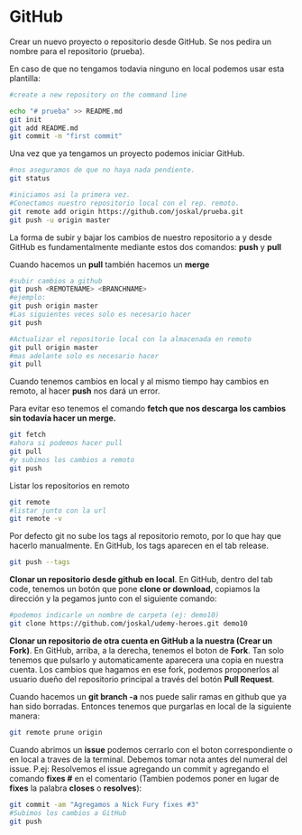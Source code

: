 # GitHub

Crear un nuevo proyecto o repositorio desde GitHub. Se nos pedira un nombre para el repositorio (prueba).

En caso de que no tengamos todavia ninguno en local podemos usar esta plantilla:

```sh
#create a new repository on the command line

echo "# prueba" >> README.md
git init
git add README.md
git commit -m "first commit"
```

Una vez que ya tengamos un proyecto podemos iniciar GitHub.

```sh
#nos aseguramos de que no haya nada pendiente.
git status

#iniciamos asi la primera vez.
#Conectamos nuestro repositorio local con el rep. remoto.
git remote add origin https://github.com/joskal/prueba.git
git push -u origin master

```

La forma de subir y bajar los cambios de nuestro repositorio a y desde GitHub es fundamentalmente mediante estos dos comandos: **push** y **pull**

Cuando hacemos un **pull** también hacemos un **merge**

```sh
#subir cambios a github
git push <REMOTENAME> <BRANCHNAME> 
#ejemplo:
git push origin master
#Las siguientes veces solo es necesario hacer
git push

#Actualizar el repositorio local con la almacenada en remoto
git pull origin master
#mas adelante solo es necesario hacer
git pull
```

Cuando tenemos cambios en local y al mismo tiempo hay cambios en remoto, al hacer **push** nos dará un error.

Para evitar eso tenemos el comando **fetch **que nos descarga los cambios sin todavía hacer un merge**.**

```sh
git fetch
#ahora si podemos hacer pull
git pull
#y subimos los cambios a remoto
git push
```

Listar los repositorios en remoto

```sh
git remote
#listar junto con la url
git remote -v
```

Por defecto git no sube los tags al repositorio remoto, por lo que hay que hacerlo manualmente. En GitHub, los tags aparecen en el tab release.

```sh
git push --tags
```

**Clonar un repositorio desde github en local**. En GitHub, dentro del tab code, tenemos un botón que pone **clone or download**, copiamos la dirección y la pegamos junto con el siguiente comando:

```sh
#podemos indicarle un nombre de carpeta (ej: demo10) 
git clone https://github.com/joskal/udemy-heroes.git demo10
```
**Clonar un repositorio de otra cuenta en GitHub a la nuestra (Crear un Fork)**. En GitHub, arriba, a la derecha, tenemos el boton de **Fork**. Tan solo tenemos que pulsarlo y automaticamente aparecera una copia en nuestra cuenta.
Los cambios que hagamos en ese fork, podemos proponerlos al usuario due&ntilde;o del repositorio principal a trav&eacute;s del bot&oacute;n **Pull Request**.

Cuando hacemos un **git branch -a** nos puede salir ramas en github que ya han sido borradas. Entonces tenemos que purgarlas en local de la siguiente manera: 

```sh
git remote prune origin
```
Cuando abrimos un **issue** podemos cerrarlo con el boton correspondiente o en local a traves de la terminal. Debemos tomar nota antes del numeral del issue. P.ej: Resolvemos el issue agregando un commit y agregando el comando **fixes #** en el comentario (Tambien podemos poner en lugar de **fixes** la palabra **closes** o **resolves**):
```sh
git commit -am "Agregamos a Nick Fury fixes #3"
#Subimos los cambios a GitHub
git push
```

